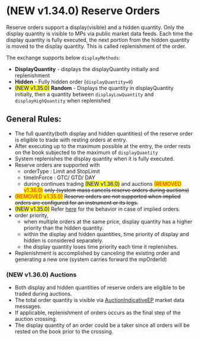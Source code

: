 # (NEW v1.34.0) Reserve Orders

Reserve orders support a display(visible) and a hidden quantity. Only the display quantity is visible to MPs via public market data feeds. Each time the display quantity is fully executed, the next portion from the hidden quantity is moved to the display quantity. This is called replenishment of the order.&#x20;

The exchange supports below `displayMethods`:

* **DisplayQuantity** - displays the displayQuantity initially and replenishment
* **Hidden** - Fully hidden order (`displayQuantity=0`)
* <mark style="color:blue;">(NEW v1.35.0)</mark> **Random** - Displays the quantity in displayQuantity initially, then a quantity between `displayLowQuantity` and `displayHighQuantity` when replenished



## **General Rules:**

* The full quantity(both display and hidden quantities) of the reserve order is eligible to trade with resting orders at entry.
* After executing up to the maximum possible at the entry, the order rests on the book subjected to the maximum of `displayQuantity`
* System replenishes the display quantity when it is fully executed.
* Reserve orders are supported with
  * orderType : Limit and StopLimit
  * timeInForce : GTC/ GTD/ DAY
  * during continues trading <mark style="color:blue;">(NEW v1.36.0)</mark> and auctions <mark style="color:red;">(REMOVED v1.36.0)</mark> ~~only (system mass cancels reserve orders during auctions)~~
* <mark style="color:red;">(REMOVED v1.35.0)</mark> ~~Reserve orders are not supported when implied orders are configured for an instrument or its legs.~~
* <mark style="color:blue;">(NEW v1.35.0)</mark> Refer [here](new-v1.28.0-implied-orders/) for the behavior in case of implied orders.
* order priority,
  * when multiple orders at the same price, display quantity has a higher priority than the hidden quantity.&#x20;
  * within the display and hidden quantities, time priority of display and hidden is considered separately.
  * the display quantity loses time priority each time it replenishes.
* Replenishment is accomplished by canceling the existing order and generating a new one (system carries forward the mpOrderId)

### (NEW v1.36.0) Auctions

* Both display and hidden quantities of reserve orders are eligible to be traded during auctions.
* The total order quantity is visible via [AuctionIndicativeEP](../../ws/market-data.md#auction-indicative-equilibrium-price-message) market data messages.
* If applicable, replenishment of orders occurs as the final step of the auction crossing.
* The display quantity of an order could be a taker since all orders will be rested on the book prior to the crossing.
